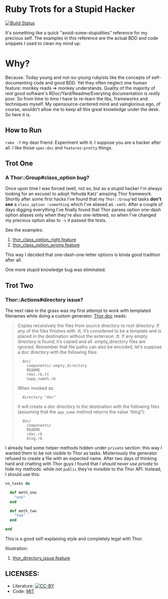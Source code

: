 # Ruby Trots for a Stupid Hacker

[![Build Status](https://secure.travis-ci.org/argent-smith/ruby-trots.png)](http://travis-ci.org/argent-smith/ruby-trots)

It's something like a quick "avoid-some-stupidities" reference for my precious
self. The examples in this reference are the actual BDD and code snippets I
used to clean my mind up.

# Why?

Because. Today young and not-so-young rubyists like the concepts of
self-documenting code and good BDD. Yet they often neglect one human feature:
monkey reads => monkey understands. Quality of the majority of _real_ good
software's RDoc/Yard/Readme/Everyting documentation is _really_ poor. So from
time to time I have to re-learn the libs, frameworks and techniques myself. My
opensource-centered mind and vainglorious ego, of course, wouldn't allow me to 
keep all this great knowledge under the desk. So here it is.

## How to Run

`rake -T` my dear friend. Experiment with it: I suppose you are a hacker after
all. I like those `spec:doc` and `features:pretty` things.

## Trot One
### A Thor::Group#class_option bug?

Once upon time I was forced (well, not so, but as a stupid hacker I'm always looking for an
excuse) to adopt Yehuda Katz' amazing Thor framework. Shortly after some first
hacks I've found that my `Thor::Group`'ed tasks __don't see__ a `class_option :something` which I've
aliased as `-smth`. After a couple of days digging everything I've finally
found that Thor parses option one-dash option aliases only when they're also
one-lettered, so when I've changed my precious option alias to `-s` it passed
the tests.

See the examples:

1. [thor_class_option_right.feature][4]
2. [thor_class_option_wrong.feature][5]

This way I decided that one-dash-one-letter options is kinda good tradition after all.

One more stupid knowledge bug was eliminated.

## Trot Two
### Thor::Actions#directory issue?

The next rake in the grass was my first attempt to work with templated
filenames while doing a custom generator. [Thor doc][6] reads:

> Copies recursively the files from source directory to root directory. If any of the files finishes with .tt, it’s considered to be a template and is placed in the destination without the extension .tt. If any empty directory is found, it’s copied and all .empty_directory files are ignored. Remember that file paths can also be encoded, let’s suppose a doc directory with the following files:
> 
> ```
>   doc/
>     components/.empty_directory
>     README
>     rdoc.rb.tt
>     %app_name%.rb
> ```
> 
> When invoked as:
> 
> ```
>   directory "doc"
> ```
> 
> It will create a doc directory in the destination with the following files (assuming that the `app_name` method returns the value “blog”):
> 
> ```
>   doc/
>     components/
>     README
>     rdoc.rb
>     blog.rb
> ```

I already had some helper methods hidden under `private` section: this way I
wanted them to be not visible to Thor as tasks. Misteriously the generator
refused to create a file with an expected name. After two days of thinking
hard and chatting with Thor guys I found that _I should never use private_ to
hide my methods: while not `public` they're invisible to the Thor API.
Instead, I should use this:

```ruby
no_tasks do

  def meth_one
    "one"
  end

  def meth_two
    "two"
  end

end
```

This is a good self-explaining style and completely legal with Thor.

Illustration:

1. [thor_directory_issue.feature][7]

## LICENSES:

* Literature: [![CC-BY][1]][2]
* Code: [MIT][3]

[1]: http://i.creativecommons.org/l/by/3.0/80x15.png
[2]: http://creativecommons.org/licenses/by/3.0/ "CC-BY License"
[3]: https://github.com/argent-smith/ruby-trots/blob/master/LICENSE.markdown "MIT License"
[4]: https://github.com/argent-smith/ruby-trots/blob/master/features/thor_class_option_right.feature "see the file"
[5]: https://github.com/argent-smith/ruby-trots/blob/master/features/thor_class_option_wrong.feature "see the file"
[6]: http://rdoc.info/github/wycats/thor/master/Thor/Actions#directory-instance_method
[7]: https://github.com/argent-smith/ruby-trots/blob/master/features/thor_directory_issue.feature    "see the file"

